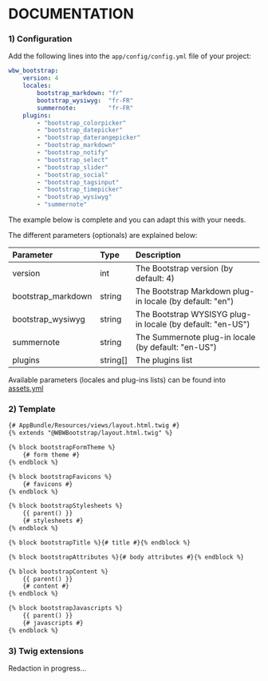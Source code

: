 DOCUMENTATION
=============

### 1) Configuration

Add the following lines into the `app/config/config.yml` file of your project:

```yaml
wbw_bootstrap:
    version: 4
    locales:
        bootstrap_markdown: "fr"
        bootstrap_wysiwyg:  "fr-FR"
        summernote:         "fr-FR"
    plugins:
        - "bootstrap_colorpicker"
        - "bootstrap_datepicker"
        - "bootstrap_daterangepicker"
        - "bootstrap_markdown"
        - "bootstrap_notify"
        - "bootstrap_select"
        - "bootstrap_slider"
        - "bootstrap_social"
        - "bootstrap_tagsinput"
        - "bootstrap_timepicker"
        - "bootstrap_wysiwyg"
        - "summernote"
```

The example below is complete and you can adapt this with your needs.

The different parameters (optionals) are explained below:

| Parameter          | Type     | Description                                                 |
|:-------------------|:---------|:------------------------------------------------------------|
| version            | int      | The Bootstrap version (by default: 4)                       |
| bootstrap_markdown | string   | The Bootstrap Markdown plug-in locale (by default: "en")    |
| bootstrap_wysiwyg  | string   | The Bootstrap WYSISYG plug-in locale (by default: "en-US")  | 
| summernote         | string   | The Summernote plug-in locale (by default: "en-US")         |
| plugins            | string[] | The plugins list                                            |

Available parameters (locales and plug-ins lists) can be found into [assets.yml](../config/assets.yml) 

### 2) Template

```html
{# AppBundle/Resources/views/layout.html.twig #}
{% extends "@WBWBootstrap/layout.html.twig" %}

{% block bootstrapFormTheme %}
    {# form theme #}
{% endblock %}

{% block bootstrapFavicons %}
    {# favicons #}
{% endblock %}

{% block bootstrapStylesheets %}
    {{ parent() }}
    {# stylesheets #}
{% endblock %}

{% block bootstrapTitle %}{# title #}{% endblock %}

{% block bootstrapAttributes %}{# body attributes #}{% endblock %}

{% block bootstrapContent %}
    {{ parent() }}
    {# content #}
{% endblock %}

{% block bootstrapJavascripts %}
    {{ parent() }}
    {# javascripts #}
{% endblock %}
```

### 3) Twig extensions

Redaction in progress...
